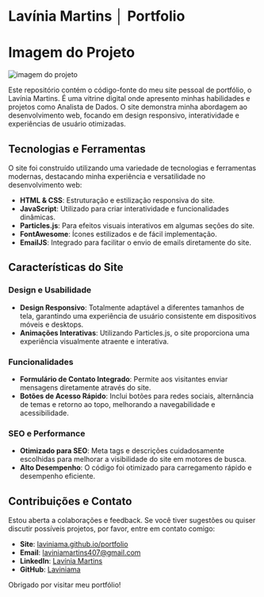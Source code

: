 # Lavínia Martins │ Portfolio

# Imagem do Projeto
![imagem do projeto](./assets/image/favicon-lavia.ico "Portfólio Lavínia Martins")

Este repositório contém o código-fonte do meu site pessoal de portfólio, o Lavínia Martins. É uma vitrine digital onde apresento minhas habilidades e projetos como Analista de Dados. O site demonstra minha abordagem ao desenvolvimento web, focando em design responsivo, interatividade e experiências de usuário otimizadas.

## Tecnologias e Ferramentas

O site foi construído utilizando uma variedade de tecnologias e ferramentas modernas, destacando minha experiência e versatilidade no desenvolvimento web:

- **HTML & CSS**: Estruturação e estilização responsiva do site.
- **JavaScript**: Utilizado para criar interatividade e funcionalidades dinâmicas.
- **Particles.js**: Para efeitos visuais interativos em algumas seções do site.
- **FontAwesome**: Ícones estilizados e de fácil implementação.
- **EmailJS**: Integrado para facilitar o envio de emails diretamente do site.

## Características do Site

### Design e Usabilidade

- **Design Responsivo**: Totalmente adaptável a diferentes tamanhos de tela, garantindo uma experiência de usuário consistente em dispositivos móveis e desktops.
- **Animações Interativas**: Utilizando Particles.js, o site proporciona uma experiência visualmente atraente e interativa.

### Funcionalidades

- **Formulário de Contato Integrado**: Permite aos visitantes enviar mensagens diretamente através do site.
- **Botões de Acesso Rápido**: Inclui botões para redes sociais, alternância de temas e retorno ao topo, melhorando a navegabilidade e acessibilidade.

### SEO e Performance

- **Otimizado para SEO**: Meta tags e descrições cuidadosamente escolhidas para melhorar a visibilidade do site em motores de busca.
- **Alto Desempenho**: O código foi otimizado para carregamento rápido e desempenho eficiente.

## Contribuições e Contato

Estou aberta a colaborações e feedback. Se você tiver sugestões ou quiser discutir possíveis projetos, por favor, entre em contato comigo:

- **Site**: [laviniama.github.io/portfolio](https://laviniama.github.io/portfolio/)  
- **Email**: [laviniamartins407@gmail.com](mailto:laviniamartins407@gmail.com)  
- **LinkedIn**: [Lavínia Martins](https://www.linkedin.com/in/lav%C3%ADnia-martins-1a579b24b/)  
- **GitHub**: [Laviniama](https://github.com/Laviniama)

Obrigado por visitar meu portfólio!
